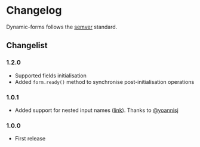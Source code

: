 # Changelog
Dynamic-forms follows the [semver](https://semver.org) standard.

## Changelist

### 1.2.0

- Supported fields initialisation
- Added `form.ready()` method to synchronise post-initialisation operations

### 1.0.1

- Added support for nested input names ([link](https://github.com/simomosi/dynamic-forms/pull/3)). Thanks to [@yoannisj](https://github.com/yoannisj)

### 1.0.0

- First release